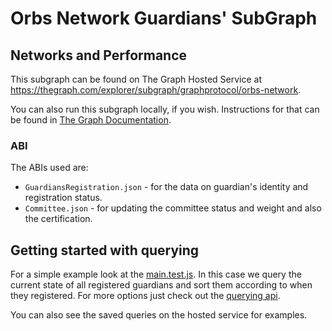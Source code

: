 # Orbs Network Guardians' SubGraph



## Networks and Performance

This subgraph can be found on The Graph Hosted Service at https://thegraph.com/explorer/subgraph/graphprotocol/orbs-network.

You can also run this subgraph locally, if you wish. Instructions for that can be found in [The Graph Documentation](https://thegraph.com/docs/quick-start).

### ABI

The ABIs used are:

* `GuardiansRegistration.json` - for the data on guardian's identity and registration status.
* `Committee.json` - for updating the committee status and weight and also the certification. 

## Getting started with querying

For a simple example look at the [main.test.js](./main.test.js). In this case we query the current state of all registered guardians and sort them according to when they registered.
For more options just check out the [querying api](https://github.com/graphprotocol/graph-node/blob/master/docs/graphql-api.md).

You can also see the saved queries on the hosted service for examples.
